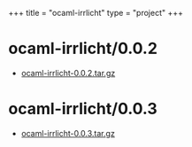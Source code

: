 +++
title = "ocaml-irrlicht"
type = "project"
+++

# ocaml-irrlicht/0.0.2
* [ocaml-irrlicht-0.0.2.tar.gz](/ocaml-irrlicht/ocaml-irrlicht/0.0.2/ocaml-irrlicht-0.0.2.tar.gz)

# ocaml-irrlicht/0.0.3
* [ocaml-irrlicht-0.0.3.tar.gz](/ocaml-irrlicht/ocaml-irrlicht/0.0.3/ocaml-irrlicht-0.0.3.tar.gz)